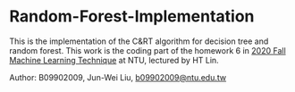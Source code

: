 # Random-Forest-Implementation

This is the implementation of the C&RT algorithm for decision tree and random forest. This work is the coding part of the homework 6 in [2020 Fall Machine Learning Technique](https://www.csie.ntu.edu.tw/~htlin/course/ml20fall/) at NTU, lectured by HT Lin.

Author: B09902009,  Jun-Wei Liu, b09902009@ntu.edu.tw